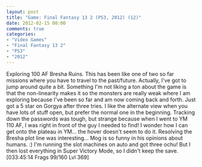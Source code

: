 ```yaml
---
layout: post
title: "Game: Final Fantasy 13 2 (PS3, 2012) (12)"
date: 2012-02-15 00:00
comments: true
categories:
- "Video Games"
- "Final Fantasy 13 2"
- "PS3"
- "2012"
---
```


Exploring 100 AF Bresha Ruins. This has been like one of two so
far missions where you have to travel to the
past/future. Actually, I've got to jump around quite a
bit. Something I'm not liking a ton about the game is that the
non-linearity makes it so the monsters are really weak where I am
exploring because I've been so far and am now coming back and
forth. Just got a 5 star on Gorgya after three tries. I like the
alternate view when you have lots of stuff open, but prefer the
normal one in the beginning. Tracking down the passwords was
tough, but strange because when I went to YM 110 AF, I was right
in front of the guy I needed to find! I wonder how I can get onto
the plateau in YM... the hover doesn't seem to do it. Resolving
the Bresha plot line was interesting... Mog is so funny in his
opinions about humans. :) I'm running the slot machines on auto
and got three ochu! But I then lost everything in Super Victory
Mode, so I didn't keep the save. [033:45:14 Frags 99/160 Lvl 369]
